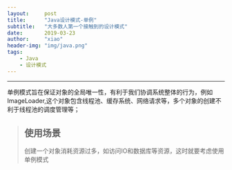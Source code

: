 ```yaml
---
layout:     post
title:      "Java设计模式-单例"
subtitle:   "大多数人第一个接触到的设计模式"
date:       2019-03-23
author:     "xiao"
header-img: "img/java.png"
tags:
    - Java
    - 设计模式
---
```


***

单例模式旨在保证对象的全局唯一性，有利于我们协调系统整体的行为，例如ImageLoader,这个对象包含线程池、缓存系统、网络请求等，多个对象的创建不利于线程池的调度管理等；

> ## 使用场景
> 创建一个对象消耗资源过多，如访问IO和数据库等资源，这时就要考虑使用单例模式

